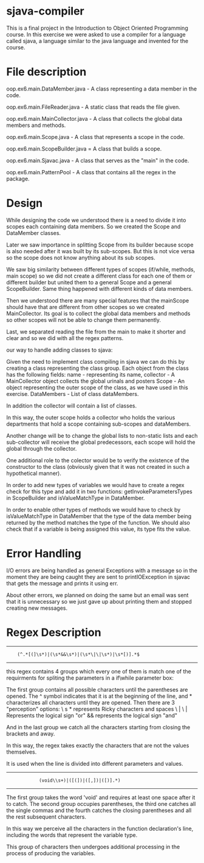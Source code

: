 # sjava-compiler
This is a final project in the Introduction to Object Oriented Programming course. In this exercise we were asked to use a compiler for a language called sjava, a language similar to the java language and invented for the course.


File description
=============================

oop.ex6.main.DataMember.java - A class representing a data member in the code.

oop.ex6.main.FileReader.java - A static class that reads the file given.

oop.ex6.main.MainCollector.java - A class that collects the global data members and methods.

oop.ex6.main.Scope.java - A class that represents a scope in the code.

oop.ex6.main.ScopeBuilder.java = A class that builds a scope.

oop.ex6.main.Sjavac.java - A class that serves as the "main" in the code.

oop.ex6.main.PatternPool - A class that contains all the regex in the package.



Design
=============================

While designing the code we understood there is a need to divide it into scopes each containing data members.
So we created the Scope and DataMember classes.

Later we saw importance in splitting Scope from its builder because scope is also needed after it was built
by its sub-scopes. But this is not vice versa so the scope does not know anything about its sub scopes.

We saw big similarity between different types of scopes (if/while, methods, main scope) so we did not create
a different class for each one of them or different builder but united them to a general Scope and a general
ScopeBuilder. Same thing happened with different kinds of data members.

Then we understood there are many special features that the mainScope should have that are different from
other scopes so we created MainCollector. Its goal is to collect the global data members and methods so
other scopes will not be able to change them permanently.

Last, we separated reading the file from the main to make it shorter and clear and so we did with all the
regex patterns.



our way to handle adding classes to sjava:

Given the need to implement class compiling in sjava we can do this by creating a class representing the
class group. Each object from the class has the following fields:
name - representing its name,
collector - A MainCollector object collects the global urinals and posters
Scope - An object representing the outer scope of the class, as we have used in this exercise.
DataMembers - List of class dataMembers.

In addition the collector will contain a list of classes.

In this way, the outer scope holds a collector who holds the various departments that hold a scope containing
sub-scopes and dataMembers.

Another change will be to change the global lists to non-static lists and each sub-collector will receive the
global predecessors, each scope will hold the global through the collector.

One additional role to the colector would be to verify the existence of the constructor to the class
(obviously given that it was not created in such a hypothetical manner).



In order to add new types of variables we would have to create a regex check for this type and add it in two
functions: getInvokeParametersTypes in ScopeBuilder and isValueMatchType in DataMember.

In order to enable other types of methods we would have to check by isValueMatchType in DataMember that the
type of the data member being returned by the method matches the type of the function. We should also check
that if a variable is being assigned this value, its type fits the value.



Error Handling
=============================


I/O errors are being handled as general Exceptions with a message so in the moment they are being caught
they are sent to printIOException in sjavac that gets the message and prints it using err.

About other errors, we planned on doing the same but an email was sent that it is unnecessary so we just gave
up about printing them and stopped creating new messages.



Regex Description
=============================

---------------------------------------------------------------
        (^.*[(]\s*)|(\s*&&\s*)|(\s*\|\|\s*)|\s*[)].*$
---------------------------------------------------------------

this regex contains 4 groups which every one of them is match one of the requirments for spliting the
parameters in a if\while parameter box:

The first group contains all possible characters until the parentheses are opened. The ^ symbol indicates
that it is at the beginning of the line, and * characterizes all characters until they are opened.
Then there are 3 "perception" options:
\\ s * represents Ricky characters and spaces
\ | \ | Represents the logical sign "or"
&& represents the logical sign "and"

And in the last group we catch all the characters starting from closing the brackets and away.

In this way, the regex takes exactly the characters that are not the values themselves.

It is used when the line is divided into different parameters and values.


-------------------------------------------------------------
                (void\\s+)|([(])|([,])|([)].*)
-------------------------------------------------------------

The first group takes the word 'void' and requires at least one space after it to catch. The second group
occupies parentheses, the third one catches all the single commas and the fourth catches the closing
parentheses and all the rest subsequent characters.

In this way we perceive all the characters in the function declaration's line, including the words
that represent the variable type.

This group of characters then undergoes additional processing in the process of producing the variables.
